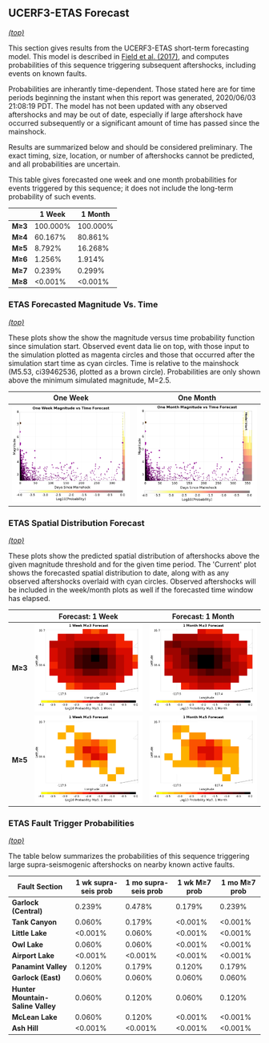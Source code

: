 ## UCERF3-ETAS Forecast
*[(top)](#table-of-contents)*

This section gives results from the UCERF3-ETAS short-term forecasting model. This model is described in [Field et al. (2017)](http://bssa.geoscienceworld.org/lookup/doi/10.1785/0120160173), and computes probabilities of this sequence triggering subsequent aftershocks, including events on known faults.

Probabilities are inherantly time-dependent. Those stated here are for time periods beginning the instant when this report was generated, 2020/06/03 21:08:19 PDT. The model has not been updated with any observed aftershocks and may be out of date, especially if large aftershock have occurred subsequently or a significant amount of time has passed since the mainshock.

Results are summarized below and should be considered preliminary. The exact timing, size, location, or number of aftershocks cannot be predicted, and all probabilities are uncertain.


This table gives forecasted one week and one month probabilities for events triggered by this sequence; it does not include the long-term probability of such events.

|  | 1 Week | 1 Month |
|-----|-----|-----|
| **M&ge;3** | 100.000% | 100.000% |
| **M&ge;4** | 60.167% | 80.861% |
| **M&ge;5** | 8.792% | 16.268% |
| **M&ge;6** | 1.256% | 1.914% |
| **M&ge;7** | 0.239% | 0.299% |
| **M&ge;8** | <0.001% | <0.001% |

### ETAS Forecasted Magnitude Vs. Time
*[(top)](#table-of-contents)*

These plots show the show the magnitude versus time probability function since simulation start. Observed event data lie on top, with those input to the simulation plotted as magenta circles and those that occurred after the simulation start time as cyan circles. Time is relative to the mainshock (M5.53, ci39462536, plotted as a brown circle). Probabilities are only shown above the minimum simulated magnitude, M=2.5.

| One Week | One Month |
|-----|-----|
| ![Mag-time plot](resources/mag_time_week.png) | ![Mag-time plot](resources/mag_time_month.png) |

### ETAS Spatial Distribution Forecast
*[(top)](#table-of-contents)*

These plots show the predicted spatial distribution of aftershocks above the given magnitude threshold and for the given time period. The 'Current' plot shows the forecasted spatial distribution to date, along with as any observed aftershocks overlaid with cyan circles. Observed aftershocks will be included in the week/month plots as well if the forecasted time window has elapsed.

|  | Forecast: 1 Week | Forecast: 1 Month |
|-----|-----|-----|
| **M&ge;3** | ![Map](resources/comcat_compare_prob_1wk_m3.png) | ![Map](resources/comcat_compare_prob_1mo_m3.png) |
| **M&ge;5** | ![Map](resources/comcat_compare_prob_1wk_m5.png) | ![Map](resources/comcat_compare_prob_1mo_m5.png) |

### ETAS Fault Trigger Probabilities
*[(top)](#table-of-contents)*

The table below summarizes the probabilities of this sequence triggering large supra-seismogenic aftershocks on nearby known active faults.

| Fault Section | 1 wk supra-seis prob | 1 mo supra-seis prob | 1 wk M&ge;7 prob | 1 mo M&ge;7 prob |
|-----|-----|-----|-----|-----|
| **Garlock (Central)** | 0.239% | 0.478% | 0.179% | 0.239% |
| **Tank Canyon** | 0.060% | 0.179% | <0.001% | <0.001% |
| **Little Lake** | <0.001% | 0.060% | <0.001% | <0.001% |
| **Owl Lake** | 0.060% | 0.060% | <0.001% | <0.001% |
| **Airport Lake** | <0.001% | <0.001% | <0.001% | <0.001% |
| **Panamint Valley** | 0.120% | 0.179% | 0.120% | 0.179% |
| **Garlock (East)** | 0.060% | 0.060% | 0.060% | 0.060% |
| **Hunter Mountain-Saline Valley** | 0.060% | 0.120% | 0.060% | 0.120% |
| **McLean Lake** | 0.060% | 0.120% | <0.001% | <0.001% |
| **Ash Hill** | <0.001% | <0.001% | <0.001% | <0.001% |
